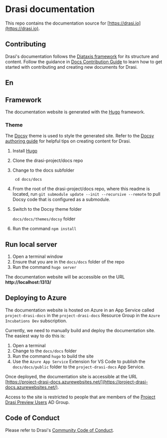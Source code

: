# Drasi documentation
This repo contains the documentation source for [https://drasi.io](https://drasi.io).
## Contributing
Drasi's documentation follows the [Diataxis framework](https://diataxis.fr/) for its structure and content. Follow the guidance in [Docs Contribution Guide](https://github.com/drasi-project/docs/blob/preview/docs/README.md) to learn how to get started with contributing and creating new documents for Drasi.

## En

## Framework
The documentation website is generated with the [Hugo](https://gohugo.io/) framework.

### Theme
The [Docsy](https://www.docsy.dev/) theme is used to style the generated site. Refer to the [Docsy authoring guide](https://www.docsy.dev/docs/adding-content/) for helpful tips on creating content for Drasi.

1. Install [Hugo](https://gohugo.io/)
1. Clone the drasi-project/docs repo
2. Change to the docs subfolder

   ``` cd docs/docs```
 
1. From the root of the drasi-project/docs repo, where this readme is located, run ```git submodule update --init --recursive --remote``` to pull Docsy code that is configured as a submodule.
1. Switch to  the Docsy theme folder

   ```docs/docs/themes/docsy``` folder

1. Run the command ```npm install```

## Run local server

1. Open a terminal window
1. Ensure that you are in the  ```docs/docs``` folder of the repo
1. Run the command ```hugo server```

The documentation website will be accessible on the URL **http://localhost:1313/**

## Deploying to Azure

The documentation website is hosted on Azure in an App Service called ```project-drasi-docs``` in the ```project-drasi-docs``` Resource Group in the ```Azure Incubations Dev``` subscription.

Currently, we need to manually build and deploy the documentation site. The easiest way to do this is:

1. Open a terminal
1. Change to the ```docs/docs``` folder
1. Run the command ```hugo``` to build the site
1. Use the ```Azure App Service``` Extension for VS Code to publish the ```docs/docs/public``` folder to the ```project-drasi-docs``` App Service.

Once deployed, the documentation site is accessible at the URL [https://project-drasi-docs.azurewebsites.net/](https://project-drasi-docs.azurewebsites.net/).

Access to the site is restricted to people that are members of the [Project Drasi Preview Users](https://ms.portal.azure.com/#view/Microsoft_AAD_IAM/GroupDetailsMenuBlade/~/Overview/groupId/01063f6b-d581-48e5-806a-29d531cba3ff) AD Group.


## Code of Conduct
Please refer to Drasi's [Community Code of Conduct](https://github.com/drasi-project/community/blob/main/CODE_OF_CONDUCT.md).
